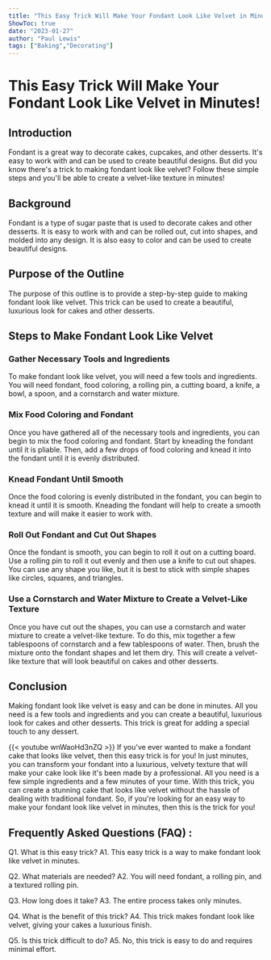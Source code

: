 ```yaml
---
title: "This Easy Trick Will Make Your Fondant Look Like Velvet in Minutes!"
ShowToc: true 
date: "2023-01-27"
author: "Paul Lewis" 
tags: ["Baking","Decorating"]
---
```

# This Easy Trick Will Make Your Fondant Look Like Velvet in Minutes!

## Introduction
Fondant is a great way to decorate cakes, cupcakes, and other desserts. It's easy to work with and can be used to create beautiful designs. But did you know there's a trick to making fondant look like velvet? Follow these simple steps and you'll be able to create a velvet-like texture in minutes!

## Background
Fondant is a type of sugar paste that is used to decorate cakes and other desserts. It is easy to work with and can be rolled out, cut into shapes, and molded into any design. It is also easy to color and can be used to create beautiful designs.

## Purpose of the Outline
The purpose of this outline is to provide a step-by-step guide to making fondant look like velvet. This trick can be used to create a beautiful, luxurious look for cakes and other desserts.

## Steps to Make Fondant Look Like Velvet

### Gather Necessary Tools and Ingredients
To make fondant look like velvet, you will need a few tools and ingredients. You will need fondant, food coloring, a rolling pin, a cutting board, a knife, a bowl, a spoon, and a cornstarch and water mixture.

### Mix Food Coloring and Fondant
Once you have gathered all of the necessary tools and ingredients, you can begin to mix the food coloring and fondant. Start by kneading the fondant until it is pliable. Then, add a few drops of food coloring and knead it into the fondant until it is evenly distributed.

### Knead Fondant Until Smooth
Once the food coloring is evenly distributed in the fondant, you can begin to knead it until it is smooth. Kneading the fondant will help to create a smooth texture and will make it easier to work with.

### Roll Out Fondant and Cut Out Shapes
Once the fondant is smooth, you can begin to roll it out on a cutting board. Use a rolling pin to roll it out evenly and then use a knife to cut out shapes. You can use any shape you like, but it is best to stick with simple shapes like circles, squares, and triangles.

### Use a Cornstarch and Water Mixture to Create a Velvet-Like Texture
Once you have cut out the shapes, you can use a cornstarch and water mixture to create a velvet-like texture. To do this, mix together a few tablespoons of cornstarch and a few tablespoons of water. Then, brush the mixture onto the fondant shapes and let them dry. This will create a velvet-like texture that will look beautiful on cakes and other desserts.

## Conclusion
Making fondant look like velvet is easy and can be done in minutes. All you need is a few tools and ingredients and you can create a beautiful, luxurious look for cakes and other desserts. This trick is great for adding a special touch to any dessert.

{{< youtube wnWaoHd3nZQ >}} 
If you've ever wanted to make a fondant cake that looks like velvet, then this easy trick is for you! In just minutes, you can transform your fondant into a luxurious, velvety texture that will make your cake look like it's been made by a professional. All you need is a few simple ingredients and a few minutes of your time. With this trick, you can create a stunning cake that looks like velvet without the hassle of dealing with traditional fondant. So, if you're looking for an easy way to make your fondant look like velvet in minutes, then this is the trick for you!

## Frequently Asked Questions (FAQ) :
Q1. What is this easy trick? 
A1. This easy trick is a way to make fondant look like velvet in minutes.

Q2. What materials are needed? 
A2. You will need fondant, a rolling pin, and a textured rolling pin.

Q3. How long does it take? 
A3. The entire process takes only minutes.

Q4. What is the benefit of this trick? 
A4. This trick makes fondant look like velvet, giving your cakes a luxurious finish.

Q5. Is this trick difficult to do? 
A5. No, this trick is easy to do and requires minimal effort.


